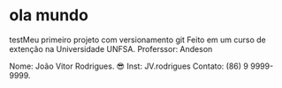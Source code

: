 # ola mundo
 testMeu primeiro projeto com versionamento git
 Feito em um curso de extenção na Universidade UNFSA.
 Proferssor: Andeson

 Nome: João Vitor Rodrigues. :sunglasses:
 Inst: JV.rodrigues
 Contato: (86) 9 9999-9999.


